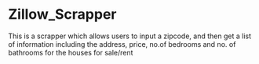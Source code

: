 # Zillow_Scrapper
This is a scrapper which allows users to input a zipcode, and then get a list of information including the address, price, no.of bedrooms and no. of bathrooms for the houses for sale/rent
